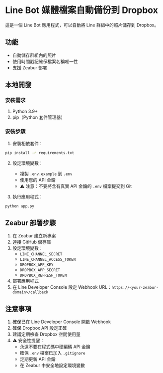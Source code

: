 # Line Bot 媒體檔案自動備份到 Dropbox

這是一個 Line Bot 應用程式，可以自動將 Line 群組中的照片儲存到 Dropbox。

## 功能

* 自動儲存群組內的照片
* 使用時間戳記確保檔案名稱唯一性
* 支援 Zeabur 部署

## 本地開發

### 安裝需求

1. Python 3.9+
2. pip（Python 套件管理器）

### 安裝步驟

1. 安裝相依套件：
```bash
pip install -r requirements.txt
```

2. 設定環境變數：
   * 複製 `.env.example` 到 `.env`
   * 使用您的 API 金鑰
   * ⚠️ 注意：不要將含有真實 API 金鑰的 `.env` 檔案提交到 Git

3. 執行應用程式：
```bash
python app.py
```

## Zeabur 部署步驟

1. 在 Zeabur 建立新專案
2. 連接 GitHub 儲存庫
3. 設定環境變數：
   - `LINE_CHANNEL_SECRET`
   - `LINE_CHANNEL_ACCESS_TOKEN`
   - `DROPBOX_APP_KEY`
   - `DROPBOX_APP_SECRET`
   - `DROPBOX_REFRESH_TOKEN`
4. 部署應用程式
5. 在 Line Developer Console 設定 Webhook URL：`https://<your-zeabur-domain>/callback`

## 注意事項

1. 確保已在 Line Developer Console 開啟 Webhook
2. 確保 Dropbox API 設定正確
3. 建議定期檢查 Dropbox 空間使用量
4. ⚠️ 安全性提醒：
   - 永遠不要在程式碼中硬編碼 API 金鑰
   - 確保 `.env` 檔案已加入 `.gitignore`
   - 定期更新 API 金鑰
   - 在 Zeabur 中安全地設定環境變數 